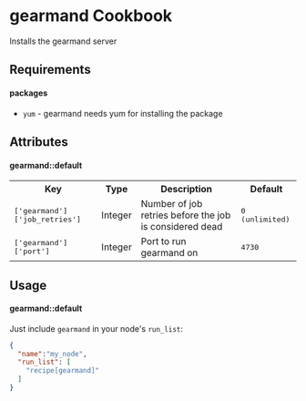 gearmand Cookbook
=================
Installs the gearmand server

Requirements
------------

#### packages
- `yum` - gearmand needs yum for installing the package

Attributes
----------
#### gearmand::default
<table>
  <tr>
    <th>Key</th>
    <th>Type</th>
    <th>Description</th>
    <th>Default</th>
  </tr>
  <tr>
    <td><tt>['gearmand']['job_retries']</tt></td>
    <td>Integer</td>
    <td>Number of job retries before the job is considered dead</td>
    <td><tt>0 (unlimited)</tt></td>
  </tr>
  <tr>
    <td><tt>['gearmand']['port']</tt></td>
    <td>Integer</td>
    <td>Port to run gearmand on</td>
    <td><tt>4730</tt></td>
  </tr>
</table>

Usage
-----
#### gearmand::default
Just include `gearmand` in your node's `run_list`:

```json
{
  "name":"my_node",
  "run_list": [
    "recipe[gearmand]"
  ]
}
```
